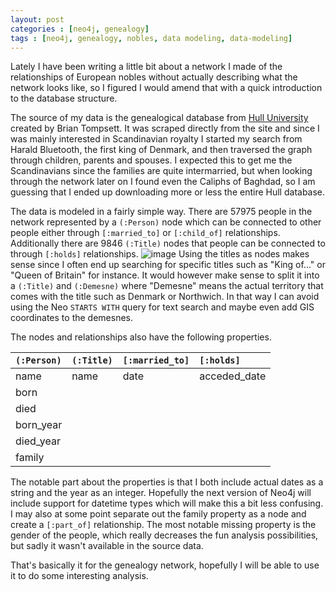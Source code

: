 ```yaml
---
layout: post
categories : [neo4j, genealogy]
tags : [neo4j, genealogy, nobles, data modeling, data-modeling]
---
```


Lately I have been writing a little bit about a network I made of the relationships of European nobles without actually describing what the network looks like, so I figured I would amend that with a quick introduction to the database structure.

The source of my data is the genealogical database from [Hull University](http://www.hull.ac.uk/php/cssbct/genealogy/royal/) created by Brian Tompsett. It was scraped directly from the site and since I was mainly interested in Scandinavian royalty I started my search from Harald Bluetooth, the first king of Denmark, and then traversed the graph through children, parents and spouses. I expected this to get me the Scandinavians since the families are quite intermarried, but when looking through the network later on I found even the Caliphs of Baghdad, so I am guessing that I ended up downloading more or less the entire Hull database.

The data is modeled in a fairly simple way. There are 57975 people in the network represented by a `(:Person)` node which can be connected to other people either through `[:married_to]` or `[:child_of]` relationships. Additionally there are 9846 `(:Title)` nodes that people can be connected to through `[:holds]` relationships.
![image](/assets/neo_schema.png)
Using the titles as nodes makes sense since I often end up searching for specific titles such as "King of..." or "Queen of Britain" for instance. It would however make sense to split it into a `(:Title)` and `(:Demesne)` where "Demesne" means the actual territory that comes with the title such as Denmark or Northwich. In that way I can avoid using the Neo `STARTS WITH` query for text search and maybe even add GIS coordinates to the demesnes.

The nodes and relationships also have the following properties.

| `(:Person)` | `(:Title)` | `[:married_to]` | `[:holds]` |
| :---------- | :--------- | :-------------- | :--------- |
| name        | name       | date            | acceded_date |
| born        |            |                 |            |
| died ||||
| born_year ||||
| died_year ||||
| family    ||||

The notable part about the properties is that I both include actual dates as a string and the year as an integer. Hopefully the next version of Neo4j will include support for datetime types which will make this a bit less confusing. I may also at some point separate out the family property as a node and create a `[:part_of]` relationship. The most notable missing property is the gender of the people, which really decreases the fun analysis possibilities, but sadly it wasn't available in the source data.

That's basically it for the genealogy network, hopefully I will be able to use it to do some interesting analysis.
